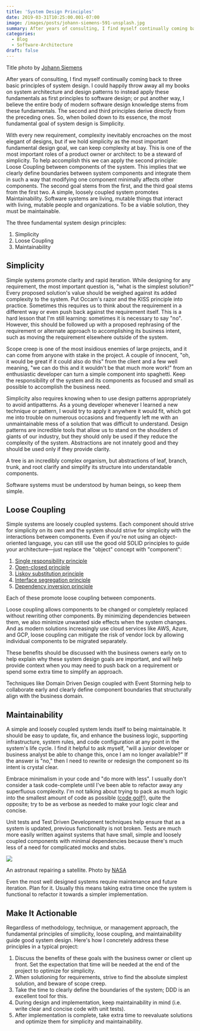 ```yaml
---
title: 'System Design Principles'
date: 2019-03-31T10:25:00.001-07:00
image: /images/posts/johann-siemens-591-unsplash.jpg
summary: After years of consulting, I find myself continually coming back to three basic principles of system design...
categories:
  - Blog
  - Software-Architecture
draft: false
---
```


Title photo by [Johann Siemens](https://unsplash.com/photos/EPy0gBJzzZU?utm_source=unsplash&utm_medium=referral&utm_content=creditCopyText)

After years of consulting, I find myself continually coming back to three basic principles of system design. I could happily throw away all my books on system architecture and design patterns to instead apply these fundamentals as first principles to software design; or put another way, I believe the entire body of modern software design knowledge stems from these fundamentals. The second and third principles derive directly from the preceding ones. So, when boiled down to its essence, the most fundamental goal of system design is Simplicity.  
  
With every new requirement, complexity inevitably encroaches on the most elegant of designs, but if we hold simplicity as the most important fundamental design goal, we can keep complexity at bay. This is one of the most important roles of a product owner or architect: to be a steward of simplicity. To help accomplish this we can apply the second principle: Loose Coupling between components of the system. This implies that we clearly define boundaries between system components and integrate them in such a way that modifying one component minimally affects other components. The second goal stems from the first, and the third goal stems from the first two. A simple, loosely coupled system promotes Maintainability. Software systems are living, mutable things that interact with living, mutable people and organizations. To be a viable solution, they must be maintainable.  
  
The three fundamental system design principles:  

1.  Simplicity
2.  Loose Coupling
3.  Maintainability

Simplicity
----------

Simple systems promote clarity and rapid iteration. While designing for any requirement, the most important question is, "what is the simplest solution?" Every proposed solution's value should be weighed against its added complexity to the system. Put Occam's razor and the KISS principle into practice. Sometimes this requires us to think about the requirement in a different way or even push back against the requirement itself. This is a hard lesson that I'm still learning: sometimes it is necessary to say "no". However, this should be followed up with a proposed rephrasing of the requirement or alternate approach to accomplishing its business intent, such as moving the requirement elsewhere outside of the system.

  

Scope creep is one of the most insidious enemies of large projects, and it can come from anyone with stake in the project. A couple of innocent, "oh, it would be great if it could also do this" from the client and a few well meaning, "we can do this and it wouldn't be that much more work!" from an enthusiastic developer can turn a simple component into spaghetti. Keep the responsibility of the system and its components as focused and small as possible to accomplish the business need.

  

Simplicity also requires knowing when to use design patterns appropriately to avoid antipatterns. As a young developer whenever I learned a new technique or pattern, I would try to apply it anywhere it would fit, which got me into trouble on numerous occasions and frequently left me with an unmaintainable mess of a solution that was difficult to understand. Design patterns are incredible tools that allow us to stand on the shoulders of giants of our industry, but they should only be used if they reduce the complexity of the system. Abstractions are not innately good and they should be used only if they provide clarity.


A tree is an incredibly complex organism, but abstractions of leaf, branch, trunk, and root clarify and simplify its structure into understandable components.  
  
Software systems must be understood by human beings, so keep them simple.  

Loose Coupling
--------------

Simple systems are loosely coupled systems. Each component should strive for simplicity on its own and the system should strive for simplicity with the interactions between components. Even if you're not using an object-oriented language, you can still use the good old SOLID principles to guide your architecture—just replace the "object" concept with "component":

1.  [Single responsibility principle](https://en.wikipedia.org/wiki/Single_responsibility_principle)
2.  [Open-closed principle](https://en.wikipedia.org/wiki/Open%E2%80%93closed_principle)
3.  [Liskov substitution principle](https://en.wikipedia.org/wiki/Liskov_substitution_principle)
4.  [Interface segregation principle](https://en.wikipedia.org/wiki/Interface_segregation_principle)
5.  [Dependency inversion principle](https://en.wikipedia.org/wiki/Dependency_inversion_principle)

Each of these promote loose coupling between components.

  

Loose coupling allows components to be changed or completely replaced without rewriting other components. By minimizing dependencies between them, we also minimize unwanted side effects when the system changes. And as modern solutions increasingly use cloud services like AWS, Azure, and GCP, loose coupling can mitigate the risk of vendor lock by allowing individual components to be migrated separately.

  

These benefits should be discussed with the business owners early on to help explain why these system design goals are important, and will help provide context when you may need to push back on a requirement or spend some extra time to simplify an approach.

  

Techniques like Domain Driven Design coupled with Event Storming help to collaborate early and clearly define component boundaries that structurally align with the business domain.

Maintainability
---------------

A simple and loosely coupled system lends itself to being maintainable. It should be easy to update, fix, and enhance the business logic, supporting infrastructure, system rules, and code configuration at any point in the system's life cycle. I find it helpful to ask myself, "will a junior developer or business analyst be able to change this, once I am no longer available?" If the answer is "no," then I need to rewrite or redesign the component so its intent is crystal clear.

  

Embrace minimalism in your code and "do more with less". I usually don't consider a task code-complete until I've been able to refactor away any superfluous complexity. I'm not talking about trying to pack as much logic into the smallest amount of code as possible ([code golf](https://en.wikipedia.org/wiki/Code_golf)!), quite the opposite; try to be as verbose as needed to make your logic clear and concise.

  

Unit tests and Test Driven Development techniques help ensure that as a system is updated, previous functionality is not broken. Tests are much more easily written against systems that have small, simple and loosely coupled components with minimal dependencies because there's much less of a need for complicated mocks and stubs.

  

[![](/images/posts/nasa-45075-unsplash.jpg)](/images/posts/nasa-45075-unsplash.jpg)

An astronaut repairing a satellite. Photo by [NASA](https://unsplash.com/photos/5JuLcub3dYg?utm_source=unsplash&utm_medium=referral&utm_content=creditCopyText)

Even the most well designed systems require maintenance and future iteration. Plan for it. Usually this means taking extra time once the system is functional to refactor it towards a simpler implementation.

Make It Actionable
------------------

Regardless of methodology, technique, or management approach, the fundamental principles of simplicity, loose coupling, and maintainability guide good system design. Here's how I concretely address these principles in a typical project:

1.  Discuss the benefits of these goals with the business owner or client up front. Set the expectation that time will be needed at the end of the project to optimize for simplicity.
2.  When solutioning for requirements, strive to find the absolute simplest solution, and beware of scope creep.
3.  Take the time to clearly define the boundaries of the system; DDD is an excellent tool for this.
4.  During design and implementation, keep maintainability in mind (i.e. write clear and concise code with unit tests).
5.  After implementation is complete, take extra time to reevaluate solutions and optimize them for simplicity and maintainability.
